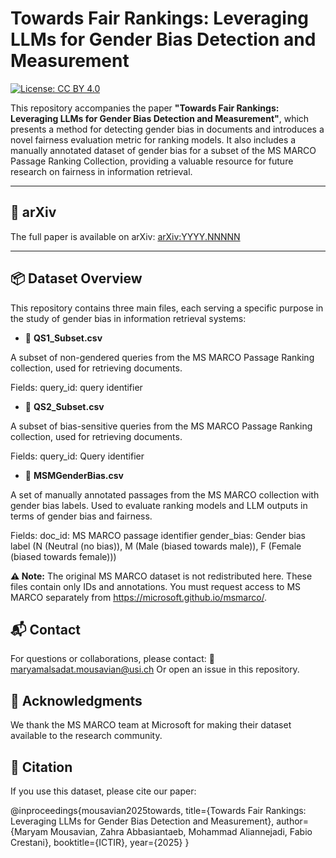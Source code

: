 # Towards Fair Rankings: Leveraging LLMs for Gender Bias Detection and Measurement

[![License: CC BY 4.0](https://img.shields.io/badge/License-CC%20BY%204.0-lightgrey.svg)](https://creativecommons.org/licenses/by/4.0/)

  This repository accompanies the paper **"Towards Fair Rankings: Leveraging LLMs for Gender Bias Detection and Measurement"**, which presents a method for detecting gender bias in documents and introduces a novel fairness evaluation metric for ranking models. It also includes a manually annotated dataset of gender bias for a subset of the MS MARCO Passage Ranking Collection, providing a valuable resource for future research on fairness in information retrieval.

---

## 📄 arXiv

The full paper is available on arXiv: [arXiv:YYYY.NNNNN](https://arxiv.org/abs/YYYY.NNNNN)

---

## 📦 Dataset Overview

This repository contains three main files, each serving a specific purpose in the study of gender bias in information retrieval systems:

- 🔹 **QS1_Subset.csv**

A subset of non-gendered queries from the MS MARCO Passage Ranking collection, used for retrieving documents.

Fields:
query_id: query identifier

- 🔹 **QS2_Subset.csv**
  
A subset of bias-sensitive queries from the MS MARCO Passage Ranking collection, used for retrieving documents.

Fields:
query_id: Query identifier

- 🔹 **MSMGenderBias.csv**

A set of manually annotated passages from the MS MARCO collection with gender bias labels.
Used to evaluate ranking models and LLM outputs in terms of gender bias and fairness.

Fields:
doc_id: MS MARCO passage identifier
gender_bias: Gender bias label (N (Neutral (no bias)), M (Male (biased towards male)), F (Female (biased towards female)))

**⚠️ Note:** The original MS MARCO dataset is not redistributed here. These files contain only IDs and annotations.
You must request access to MS MARCO separately from https://microsoft.github.io/msmarco/.

## 📬 Contact

For questions or collaborations, please contact:
📧 maryamalsadat.mousavian@usi.ch
Or open an issue in this repository.

## 🙏 Acknowledgments

We thank the MS MARCO team at Microsoft for making their dataset available to the research community.

## 🧾 Citation

If you use this dataset, please cite our paper:

@inproceedings{mousavian2025towards,
  title={Towards Fair Rankings: Leveraging LLMs for Gender Bias Detection and Measurement},
  author={Maryam Mousavian, Zahra Abbasiantaeb, Mohammad Aliannejadi, Fabio Crestani},
  booktitle={ICTIR},
  year={2025}
}
